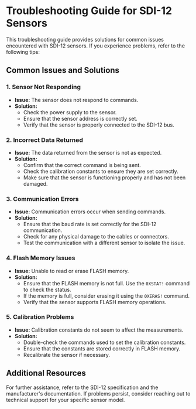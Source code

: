 # Troubleshooting Guide for SDI-12 Sensors

This troubleshooting guide provides solutions for common issues encountered with SDI-12 sensors. If you experience problems, refer to the following tips:

## Common Issues and Solutions

### 1. Sensor Not Responding

- **Issue:** The sensor does not respond to commands.
- **Solution:**
  - Check the power supply to the sensor.
  - Ensure that the sensor address is correctly set.
  - Verify that the sensor is properly connected to the SDI-12 bus.

### 2. Incorrect Data Returned

- **Issue:** The data returned from the sensor is not as expected.
- **Solution:**
  - Confirm that the correct command is being sent.
  - Check the calibration constants to ensure they are set correctly.
  - Make sure that the sensor is functioning properly and has not been damaged.

### 3. Communication Errors

- **Issue:** Communication errors occur when sending commands.
- **Solution:**
  - Ensure that the baud rate is set correctly for the SDI-12 communication.
  - Check for any physical damage to the cables or connectors.
  - Test the communication with a different sensor to isolate the issue.

### 4. Flash Memory Issues

- **Issue:** Unable to read or erase FLASH memory.
- **Solution:**
  - Ensure that the FLASH memory is not full. Use the `0XSTAT!` command to check the status.
  - If the memory is full, consider erasing it using the `0XERAS!` command.
  - Verify that the sensor supports FLASH memory operations.

### 5. Calibration Problems

- **Issue:** Calibration constants do not seem to affect the measurements.
- **Solution:**
  - Double-check the commands used to set the calibration constants.
  - Ensure that the constants are stored correctly in FLASH memory.
  - Recalibrate the sensor if necessary.

## Additional Resources

For further assistance, refer to the SDI-12 specification and the manufacturer's documentation. If problems persist, consider reaching out to technical support for your specific sensor model.
